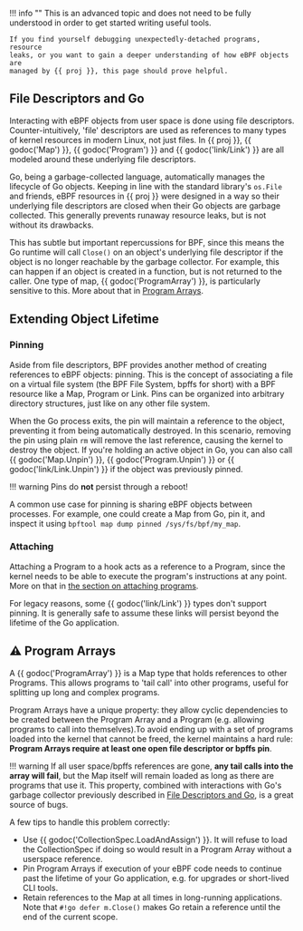 !!! info ""
    This is an advanced topic and does not need to be fully understood in order
    to get started writing useful tools.

    If you find yourself debugging unexpectedly-detached programs, resource
    leaks, or you want to gain a deeper understanding of how eBPF objects are
    managed by {{ proj }}, this page should prove helpful.

## File Descriptors and Go

Interacting with eBPF objects from user space is done using file descriptors.
Counter-intuitively, 'file' descriptors are used as references to many types of
kernel resources in modern Linux, not just files. In {{ proj }}, {{ godoc('Map')
}}, {{ godoc('Program') }} and {{ godoc('link/Link') }} are all modeled around
these underlying file descriptors.

Go, being a garbage-collected language, automatically manages the lifecycle of
Go objects. Keeping in line with the standard library's `os.File` and friends,
eBPF resources in {{ proj }} were designed in a way so their underlying file
descriptors are closed when their Go objects are garbage collected. This
generally prevents runaway resource leaks, but is not without its drawbacks.

This has subtle but important repercussions for BPF, since this means the Go
runtime will call `Close()` on an object's underlying file descriptor if the
object is no longer reachable by the garbage collector. For example, this can
happen if an object is created in a function, but is not returned to the caller.
One type of map, {{ godoc('ProgramArray') }}, is particularly sensitive to this.
More about that in [Program Arrays](#program-arrays).

## Extending Object Lifetime

### Pinning

Aside from file descriptors, BPF provides another method of creating references
to eBPF objects: pinning. This is the concept of associating a file on a virtual
file system (the BPF File System, bpffs for short) with a BPF resource like a
Map, Program or Link. Pins can be organized into arbitrary directory structures,
just like on any other file system.

When the Go process exits, the pin will maintain a reference to the object,
preventing it from being automatically destroyed. In this scenario, removing the
pin using plain `rm` will remove the last reference, causing the kernel to
destroy the object. If you're holding an active object in Go, you can also call
{{ godoc('Map.Unpin') }}, {{ godoc('Program.Unpin') }} or {{
godoc('link/Link.Unpin') }} if the object was previously pinned.

!!! warning
    Pins do **not** persist through a reboot!

A common use case for pinning is sharing eBPF objects between processes. For
example, one could create a Map from Go, pin it, and inspect it using `bpftool
map dump pinned /sys/fs/bpf/my_map`.

### Attaching

Attaching a Program to a hook acts as a reference to a Program, since the kernel
needs to be able to execute the program's instructions at any point. More on
that in [the section on attaching programs](../programs/attaching.md).

For legacy reasons, some {{ godoc('link/Link') }} types don't support pinning.
It is generally safe to assume these links will persist beyond the lifetime of
the Go application.

## :warning: Program Arrays

A {{ godoc('ProgramArray') }} is a Map type that holds references to other
Programs. This allows programs to 'tail call' into other programs, useful for
splitting up long and complex programs.

Program Arrays have a unique property: they allow cyclic dependencies to be
created between the Program Array and a Program (e.g. allowing programs to call
into themselves).To avoid ending up with a set of programs loaded into the
kernel that cannot be freed, the kernel maintains a hard rule: **Program Arrays
require at least one open file descriptor or bpffs pin**.

!!! warning
    If all user space/bpffs references are gone, **any tail calls into the array
    will fail**, but the Map itself will remain loaded as long as there are
    programs that use it. This property, combined with interactions with Go's
    garbage collector previously described in [File Descriptors and
    Go](#file-descriptors-and-go), is a great source of bugs.

A few tips to handle this problem correctly:

- Use {{ godoc('CollectionSpec.LoadAndAssign') }}. It will refuse to load the
  CollectionSpec if doing so would result in a Program Array without a userspace
  reference.
- Pin Program Arrays if execution of your eBPF code needs to continue past the
  lifetime of your Go application, e.g. for upgrades or short-lived CLI tools.
- Retain references to the Map at all times in long-running applications. Note
  that `#!go defer m.Close()` makes Go retain a reference until the end of the
  current scope.
